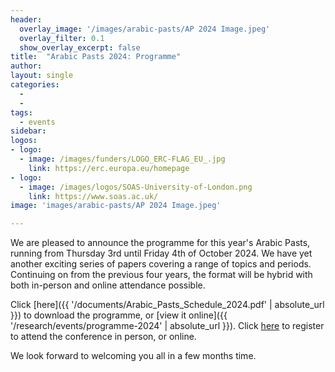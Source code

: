 ```yaml
---
header:
  overlay_image: '/images/arabic-pasts/AP 2024 Image.jpeg'
  overlay_filter: 0.1
  show_overlay_excerpt: false  
title:	"Arabic Pasts 2024: Programme"		
author:
layout: single
categories:
  - 
  - 
tags:
  - events
sidebar:
logos:
- logo:
  - image: /images/funders/LOGO_ERC-FLAG_EU_.jpg
    link: https://erc.europa.eu/homepage
- logo:
  - image: /images/logos/SOAS-University-of-London.png
    link: https://www.soas.ac.uk/
image: 'images/arabic-pasts/AP 2024 Image.jpeg'

---
```



We are pleased to announce the programme for this year's Arabic Pasts, running from Thursday 3rd until Friday 4th of October 2024. We have yet another exciting series of papers covering a range of topics and periods. Continuing on from the previous four years, the format will be hybrid with both in-person and online attendance possible. 

Click [here]({{ '/documents/Arabic_Pasts_Schedule_2024.pdf' | absolute_url }}) to download the programme, or [view it online]({{ '/research/events/programme-2024' | absolute_url }}). Click [here](https://www.eventbrite.co.uk/e/arabic-pasts-histories-and-historiographies-hybrid-tickets-686576116647?aff=oddtdtcreator) to register to attend the conference in person, or online.

We look forward to welcoming you all in a few months time.
